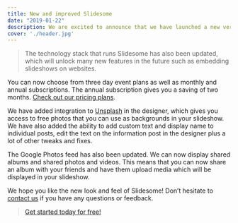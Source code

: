 ```yaml
---
title: New and improved Slidesome
date: "2019-01-22"
description: We are excited to announce that we have launched a new version of Slidesome. The new version includes an update to our pricing plans, access to new features and updates to existing features.
cover: './header.jpg'
---
```


> The technology stack that runs Slidesome has also been updated, which will unlock many new features in the future such as embedding slideshows on websites.

You can now choose from three day event plans as well as monthly and annual subscriptions. The annual subscription gives you a saving of two months. [Check out our pricing plans](https://slidesome.com/pricing/).

We have added integration to <a href="https://unsplash.com" target="_blank">Unsplash</a> in the designer, which gives you access to free photos that you can use as backgrounds in your slideshow. We have also added the ability to add custom text and display name to individual posts, edit the text on the information post in the designer plus a lot of other tweaks and fixes.

The Google Photos feed has also been updated. We can now display shared albums and shared photos and videos. This means that you can now share an album with your friends and have them upload media which will be displayed in your slideshow.

We hope you like the new look and feel of Slidesome! Don’t hesitate to [contact us](https://slidesome.com/contact/) if you have any questions or feedback.
> [Get started today for free!](https://slidesome.com)
